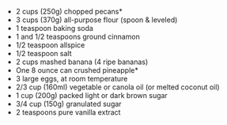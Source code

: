 * 2 cups (250g) chopped pecans*
* 3 cups (370g) all-purpose flour (spoon & leveled)
* 1 teaspoon baking soda
* 1 and 1/2 teaspoons ground cinnamon
* 1/2 teaspoon allspice
* 1/2 teaspoon salt
* 2 cups mashed banana (4 ripe bananas)
* One 8 ounce can crushed pineapple*
* 3 large eggs, at room temperature
* 2/3 cup (160ml) vegetable or canola oil (or melted coconut oil)
* 1 cup (200g) packed light or dark brown sugar
* 3/4 cup (150g) granulated sugar
* 2 teaspoons pure vanilla extract